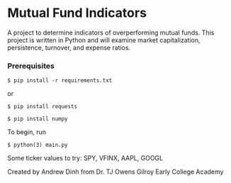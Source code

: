 # Mutual Fund Indicators

A project to determine indicators of overperforming mutual funds.
This project is written in Python and will examine market capitalization, persistence, turnover, and expense ratios.

### Prerequisites

`$ pip install -r requirements.txt`

or

`$ pip install requests`

`$ pip install numpy`


To begin, run

`$ python(3) main.py`

Some ticker values to try:
SPY, VFINX, AAPL, GOOGL

Created by Andrew Dinh from Dr. TJ Owens Gilroy Early College Academy
